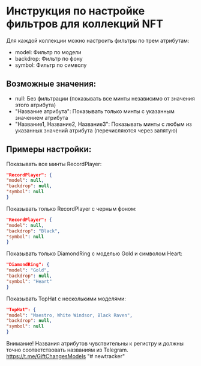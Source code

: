 # Инструкция по настройке фильтров для коллекций NFT

Для каждой коллекции можно настроить фильтры по трем атрибутам:

- model: Фильтр по модели
- backdrop: Фильтр по фону
- symbol: Фильтр по символу

## Возможные значения:

- null: Без фильтрации (показывать все минты независимо от значения этого атрибута)
- "Название атрибута": Показывать только минты с указанным значением атрибута
- "Название1, Название2, Название3": Показывать минты с любым из указанных значений атрибута (перечисляются через
  запятую)

## Примеры настройки:

Показывать все минты RecordPlayer:

```json
"RecordPlayer": {
"model": null,
"backdrop": null,
"symbol": null
}
```

Показывать только RecordPlayer с черным фоном:

```json
"RecordPlayer": {
"model": null,
"backdrop": "Black",
"symbol": null
}
```

Показывать только DiamondRing с моделью Gold и символом Heart:

```json
"DiamondRing": {
"model": "Gold",
"backdrop": null,
"symbol": "Heart"
}
```

Показывать TopHat с несколькими моделями:

```json
"TopHat": {
"model": "Maestro, White Windsor, Black Raven",
"backdrop": null,
"symbol": null
}
```

Внимание! Названия атрибутов чувствительны к регистру и должны точно соответствовать названиям из
Telegram. https://t.me/GiftChangesModels
"# newtracker" 
